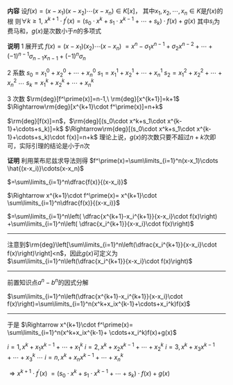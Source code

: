 **内容**
设$f(x)=(x-x_1)(x-x_2)\cdots(x-x_n)\in K[x]$，
其中$x_1,x_2,\cdots,x_n\in K$是$f(x)$的根
则$\forall k\geq1,\ x^{k+1}\cdot f^\prime(x)=(s_0\cdot x^k+s_1\cdot x^{k-1}+\cdots+s_k)\cdot f(x)+g(x)$
其中$s_i$为费马和，$g(x)$是次数小于$n$的多项式

**说明**
1 展开式
$f(x)=(x-x_1)(x_2)\cdots(x-x_n)$
$=x^n-\sigma_1x^{n-1}+\sigma_2x^{n-2}+\cdots+(-1)^{n-1}\sigma_{n-1}x_{n-1}+(-1)^n\sigma_n$

2 系数
$s_0=x_1^0+x_2^0+\cdots+x_n^0$
$s_1=x_1^1+x_2^1+\cdots+x_n^1$
$s_2=x_1^2+x_2^2+\cdots+x_n^2$
$\cdots$
$s_k=x_1^k+x_2^k+\cdots+x_n^k$

3 次数
$\rm{deg}[f^\prime(x)]=n-1,\ \rm{deg}[x^{k+1}]=k+1$
$\Rightarrow\rm{deg}[x^{k+1}\cdot f^\prime(x)]=n+k$

$\rm{deg}[f(x)]=n$，$\rm{deg}[(s_0\cdot x^k+s_1\cdot x^{k-1}+\cdots+s_k)]=k$
$\Rightarrow\rm{deg}[(s_0\cdot x^k+s_1\cdot x^{k-1}+\cdots+s_k)\cdot f(x)]=n+k$
理论上说，$g(x)$的次数只要不超过$n+k$次即可，实际引理的结论是小于$n$次

**证明**
利用莱布尼兹求导法则得
$f^\prime(x)=\sum\limits_{i=1}^n(x-x_1)\cdots
\hat{(x-x_i)}\cdots(x-x_n)$

$=\sum\limits_{i=1}^n\dfrac{f(x)}{(x-x_i)}$

$\Rightarrow x^{k+1}\cdot f^\prime(x)=
x^{k+1}\cdot
\sum\limits_{i=1}^n\dfrac{f(x)}{(x-x_i)}$

$=\sum\limits_{i=1}^n\left(
\dfrac{x^{k+1}-x_i^{k+1}}{x-x_i}\cdot f(x)\right)
+\sum\limits_{i=1}^n\left(
\dfrac{x_i^{k+1}}{x-x_i}\cdot f(x)\right)$

---

注意到$\rm{deg}\left[\sum\limits_{i=1}^n\left(\dfrac{x_i^{k+1}}{x-x_i}\cdot f(x)\right)\right]<n$，因此$g(x)$可定义为$\sum\limits_{i=1}^n\left(\dfrac{x_i^{k+1}}{x-x_i}\cdot f(x)\right)$

---

前置知识点$a^n-b^n$的因式分解

$\sum\limits_{i=1}^n\left(\dfrac{x^{k+1}-x_i^{k+1}}{x-x_i}\cdot f(x)\right)=\sum\limits_{i=1}^n(x^k+x_ix^{k-1}+\cdots+x_i^k)f(x)$

---

于是
$\Rightarrow x^{k+1}\cdot f^\prime(x)=
\sum\limits_{i=1}^n(x^k+x_ix^{k-1}+
\cdots+x_i^k)f(x)+g(x)$

$i=1,x^k+x_1x^{k-1}+\cdots+x_1^k$
$i=2,x^k+x_2x^{k-1}+\cdots+x_2^k$
$i=3,x^k+x_3x^{k-1}+\cdots+x_3^k$
$\cdots$
$i=n,x^k+x_nx^{k-1}+\cdots+x_n^k$

$\Rightarrow x^{k+1}\cdot f^\prime(x)$
$=(s_0\cdot x^k+s_1\cdot x^{k-1}+\cdots+s_k)\cdot f(x)+g(x)$
